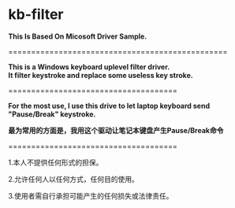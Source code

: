 # kb-filter

<B>This Is Based On Micosoft Driver Sample.</B>

================================================

<B>This is a Windows keyboard uplevel filter driver.</B><br />
<B>It filter keystroke and replace some useless key stroke.</B><br />

=====================================

<B>For the most use, I use this drive to let laptop keyboard send "Pause/Break" keystroke.</B>

<B>最为常用的方面是，我用这个驱动让笔记本键盘产生Pause/Break命令</B>

=====================================

<p>1.本人不提供任何形式的担保。</p>
<p>2.允许任何人以任何方式，任何目的使用。</p>
<p>3.使用者需自行承担可能产生的任何损失或法律责任。</p>


